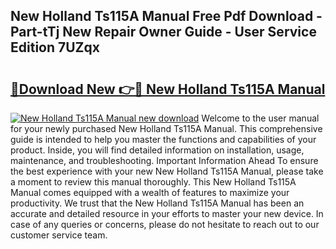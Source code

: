 ## New Holland Ts115A Manual Free Pdf Download - Part-tTj New Repair Owner Guide - User Service Edition 7UZqx

# <h2><a href="http://bc88060.oget.top/?id=New+Holland+Ts115A+Manual">🔗Download New 👉🔴 New Holland Ts115A Manual</a></h2>

[![New Holland Ts115A Manual new download](https://i.imgur.com/5g1atiW.png)](http://bc88060.oget.top/?id=New+Holland+Ts115A+Manual)
Welcome to the user manual for your newly purchased New Holland Ts115A Manual. This comprehensive guide is intended to help you master the functions and capabilities of your product. Inside, you will find detailed information on installation, usage, maintenance, and troubleshooting. Important Information Ahead To ensure the best experience with your new New Holland Ts115A Manual, please take a moment to review this manual thoroughly. This New Holland Ts115A Manual comes equipped with a wealth of features to maximize your productivity. We trust that the New Holland Ts115A Manual has been an accurate and detailed resource in your efforts to master your new device. In case of any queries or concerns, please do not hesitate to reach out to our customer service team.

